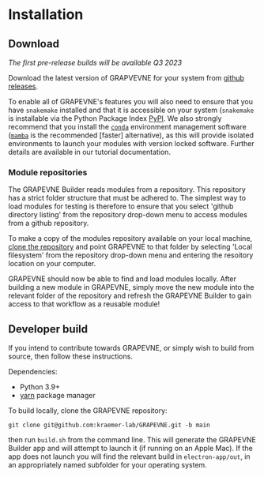 # Installation

## Download

_The first pre-release builds will be available Q3 2023_

Download the latest version of GRAPVEVNE for your system from
[github releases](https://github.com/kraemer-lab/GRAPEVNE/releases).

To enable all of GRAPEVNE's features you will also need to
ensure that you have `snakemake` installed and that it is accessible on your
system (`snakemake` is installable via the Python Package Index
[PyPI](https://pypi.org/project/snakemake/). We also strongly recommend that you
install the [`conda`](https://docs.conda.io/en/latest/) environment management
software ([`mamba`](https://github.com/mamba-org/mamba) is the recommended [faster]
alternative), as this will provide isolated environments to launch your modules
with version locked software. Further details are available in our tutorial
documentation.

### Module repositories

The GRAPEVNE Builder reads modules from a repository. This repository
has a strict folder structure that must be adhered to. The simplest way to
load modules for testing is therefore to ensure that you select
'github directory listing' from the repository drop-down menu to access
modules from a github repository.

To make a copy of the modules repository available on your local machine, [clone
the repository](https://github.com/kraemer-lab/vneyard)
and point GRAPEVNE to that folder by selecting 'Local filesystem' from the
repository drop-down menu and entering the resoitory location on your computer.

GRAPEVNE should now be able to find and load modules locally. After building a
new module in GRAPEVNE, simply move the new module into the relevant folder of
the repository and refresh the GRAPEVNE Builder to gain access to that workflow
as a reusable module!

## Developer build

If you intend to contribute towards GRAPEVNE, or simply wish to build from
source, then follow these instructions.

Dependencies:

- Python 3.9+
- [yarn](https://yarnpkg.com/) package manager

To build locally, clone the GRAPEVNE repository:

```
git clone git@github.com:kraemer-lab/GRAPEVNE.git -b main
```

then run `build.sh` from the command line. This will generate the GRAPEVNE Builder
app and will attempt to launch it (if running on an Apple Mac). If the app does
not launch you will find the relevant build in `electron-app/out`, in an
appropriately named subfolder for your operating system.
